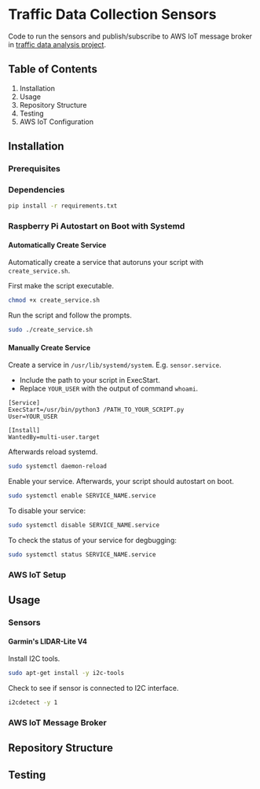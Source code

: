 # Traffic Data Collection Sensors

Code to run the sensors and publish/subscribe to AWS IoT message broker in [traffic data analysis project](https://github.com/wuihee/Traffic-Data-Collection/tree/main).

## Table of Contents

1. Installation
2. Usage
3. Repository Structure
4. Testing
5. AWS IoT Configuration

## Installation

### Prerequisites

### Dependencies

```bash
pip install -r requirements.txt
```

### Raspberry Pi Autostart on Boot with Systemd

#### Automatically Create Service

Automatically create a service that autoruns your script with `create_service.sh`.

First make the script executable.

```bash
chmod +x create_service.sh
```

Run the script and follow the prompts.

```bash
sudo ./create_service.sh
```

#### Manually Create Service

Create a service in `/usr/lib/systemd/system`. E.g. `sensor.service`.

- Include the path to your script in ExecStart.
- Replace `YOUR_USER` with the output of command `whoami`.

```text
[Service]
ExecStart=/usr/bin/python3 /PATH_TO_YOUR_SCRIPT.py
User=YOUR_USER

[Install]
WantedBy=multi-user.target
```

Afterwards reload systemd.

```bash
sudo systemctl daemon-reload
```

Enable your service. Afterwards, your script should autostart on boot.

```bash
sudo systemctl enable SERVICE_NAME.service
```

To disable your service:

```bash
sudo systemctl disable SERVICE_NAME.service
```

To check the status of your service for degbugging:

```bash
sudo systemctl status SERVICE_NAME.service
```

### AWS IoT Setup

## Usage

### Sensors

#### Garmin's LIDAR-Lite V4

Install I2C tools.

```bash
sudo apt-get install -y i2c-tools
```

Check to see if sensor is connected to I2C interface.

```bash
i2cdetect -y 1
```

### AWS IoT Message Broker

## Repository Structure

## Testing
